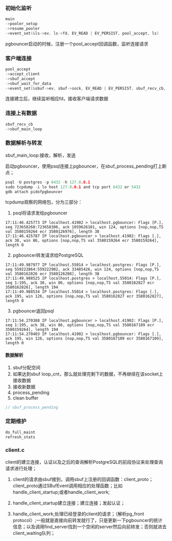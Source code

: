 ### 初始化监听

```c
main
->pooler_setup
->resume_pooler
->event_set(&ls->ev, ls->fd, EV_READ | EV_PERSIST, pool_accept, ls)
```

pgbouncer启动的时候，注册一个pool_accept回调函数，监听连接请求

### 客户端连接

```c
pool_accept
->accept_client
->sbuf_accept
->sbuf_wait_for_data
->event_set(&sbuf->ev, sbuf->sock, EV_READ | EV_PERSIST, sbuf_recv_cb, sbuf);
```

连接建立后，继续监听相应fd，接收客户端请求数据

### 连接上有数据

```c
sbuf_recv_cb
->sbuf_main_loop
```

### 数据解析与转发

sbuf_main_loop:接收，解析，发送 

启动pgbouncer，使用psql连接上pgbouncer，在sbuf_process_pending打上断点；

```c
psql -U postgres -p 6432 -h 127.0.0.1
sudo tcpdump -i lo host 127.0.0.1 and tcp port 6432 or 5432
gdb attach pidofpgbouncer
```

tcpdump观察的网络包，分为三部分：

1. psql将请求发给pgbouncer

```
17:11:46.425773 IP localhost.41902 > localhost.pgbouncer: Flags [P.], seq 723658268:723658306, ack 1059626101, win 124, options [nop,nop,TS val 3580159264 ecr 3580126976], length 38
17:11:46.425787 IP localhost.pgbouncer > localhost.41902: Flags [.], ack 38, win 86, options [nop,nop,TS val 3580159264 ecr 3580159264], length 0

```

2. pgbouncer转发请求给PostgreSQL

```
17:11:49.987977 IP localhost.55014 > localhost.postgres: Flags [P.], seq 559222864:559222902, ack 33485426, win 124, options [nop,nop,TS val 3580162826 ecr 3580126208], length 38
17:11:49.988525 IP localhost.postgres > localhost.55014: Flags [P.], seq 1:195, ack 38, win 86, options [nop,nop,TS val 3580162827 ecr 3580162826], length 194
17:11:49.988534 IP localhost.55014 > localhost.postgres: Flags [.], ack 195, win 126, options [nop,nop,TS val 3580162827 ecr 3580162827], length 0
```

3. pgbouncer返回psql

```
17:11:54.270388 IP localhost.pgbouncer > localhost.41902: Flags [P.], seq 1:195, ack 38, win 86, options [nop,nop,TS val 3580167109 ecr 3580159264], length 194
17:11:54.270403 IP localhost.41902 > localhost.pgbouncer: Flags [.], ack 195, win 126, options [nop,nop,TS val 3580167109 ecr 3580167109], length 0
```

#### 数据解析

1. sbuf分配空间
2. 如果达到sbuf loop_cnt，那么就处理完剩下的数据，不再继续在该socket上接收数据
3. 接收新数据
4. process_pending
5. clean buffer

```c
// sbuf_process_pending 

```

### 定期维护

```c
do_full_maint
refresh_stats
```

### client.c

client的建立连接，认证以及之后的查询解析PostgreSQL的前段协议来处理查询请求进行处理；

1. client的请求由sbuf接到，调用sbuf上注册的回调函数：client_proto；client_proto通过SBufEvent调用相应的处理函数；比如handle_client_startup;或者handle_client_work;

2. handle_client_startup建立连接；建立连接；发起认证；

3. handle_client_work;处理已经登录的client的请求；（解析pg_front protocol）;一般就是直接向前转发就行了，只是更新一下pgbouncer的统计信息；以及调用find_server找到一个空闲的server然后向前转发；否则就进去client_waiting队列；

   ​